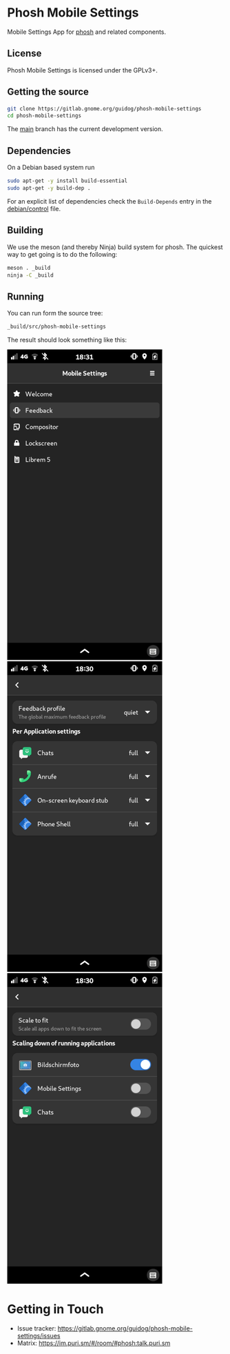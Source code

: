 # Phosh Mobile Settings

Mobile Settings App for [phosh](https://gitlab.gnome.org/World/Phosh/phosh) and
related components.

## License

Phosh Mobile Settings is licensed under the GPLv3+.

## Getting the source

```sh
git clone https://gitlab.gnome.org/guidog/phosh-mobile-settings
cd phosh-mobile-settings
```

The [main][] branch has the current development version.

## Dependencies
On a Debian based system run

```sh
sudo apt-get -y install build-essential
sudo apt-get -y build-dep .
```

For an explicit list of dependencies check the `Build-Depends` entry in the
[debian/control][] file.

## Building

We use the meson (and thereby Ninja) build system for phosh.  The quickest
way to get going is to do the following:

```sh
meson . _build
ninja -C _build
```

## Running

You can run form the source tree:

```sh
_build/src/phosh-mobile-settings
```
The result should look something like this:

![Welcome screen](screenshots/panels.png)
![Feedback panel](screenshots/feedback.png)
![Compositor panel](screenshots/compositor.png)

# Getting in Touch
* Issue tracker: https://gitlab.gnome.org/guidog/phosh-mobile-settings/issues
* Matrix: https://im.puri.sm/#/room/#phosh:talk.puri.sm

[main]: https://gitlab.gnome.org/World/guido/phosh-mobile-seettings/-/tree/main
[.gitlab-ci.yml]: https://gitlab.gnome.org/World/guido/phosh-mobile-settings/-/blob/main/.gitlab-ci.yml
[debian/control]: https://gitlab.gnome.org/World/guido/phosh-mobile-settings/-/blob/main/debian/control
